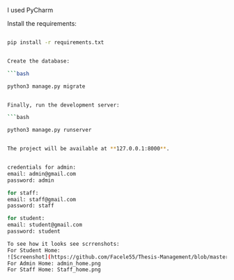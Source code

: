 I used PyCharm 

Install the requirements:

```bash

pip install -r requirements.txt


Create the database:

```bash

python3 manage.py migrate


Finally, run the development server:

```bash

python3 manage.py runserver


The project will be available at **127.0.0.1:8000**.


credentials for admin:
email: admin@gmail.com
password: admin

for staff:
email: staff@gmail.com
password: staff

for student:
email: student@gmail.com
password: student

To see how it looks see scrrenshots:
For Student Home: 
![Screenshot](https://github.com/Facele55/Thesis-Management/blob/master/student_home.png?raw=true)
For Admin Home: admin_home.png
For Staff Home: Staff_home.png

